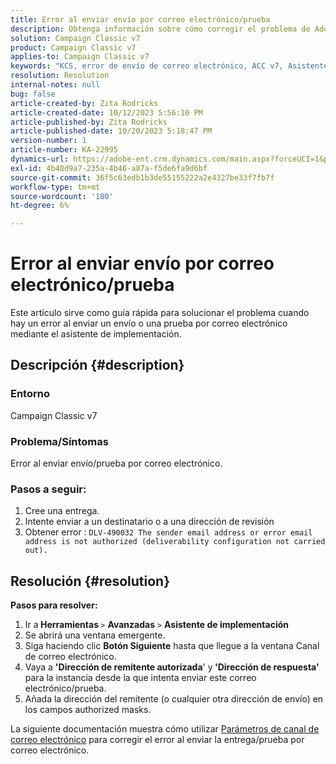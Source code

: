 ```yaml
---
title: Error al enviar envío por correo electrónico/prueba
description: Obtenga información sobre cómo corregir el problema de Adobe Campaign Classic en el que hay un error al enviar una entrega por correo electrónico/prueba mediante el asistente de implementación.
solution: Campaign Classic v7
product: Campaign Classic v7
applies-to: Campaign Classic v7
keywords: "KCS, error de envío de correo electrónico, ACC v7, Asistente de implementación"
resolution: Resolution
internal-notes: null
bug: false
article-created-by: Zita Rodricks
article-created-date: 10/12/2023 5:56:10 PM
article-published-by: Zita Rodricks
article-published-date: 10/20/2023 5:18:47 PM
version-number: 1
article-number: KA-22995
dynamics-url: https://adobe-ent.crm.dynamics.com/main.aspx?forceUCI=1&pagetype=entityrecord&etn=knowledgearticle&id=ca122f9e-2869-ee11-9ae7-6045bd006b25
exl-id: 4b48d9a7-235a-4b46-a87a-f5de6fa9d6bf
source-git-commit: 36f5c63edb1b3de55155222a2e4327be33f7fb7f
workflow-type: tm+mt
source-wordcount: '180'
ht-degree: 6%

---
```


# Error al enviar envío por correo electrónico/prueba


Este artículo sirve como guía rápida para solucionar el problema cuando hay un error al enviar un envío o una prueba por correo electrónico mediante el asistente de implementación.

## Descripción {#description}


### <b>Entorno</b>

Campaign Classic v7



### <b>Problema/Síntomas</b>

Error al enviar envío/prueba por correo electrónico.

### <b>Pasos a seguir:</b>

1. Cree una entrega.
2. Intente enviar a un destinatario o a una dirección de revisión
3. Obtener error : `DLV-490032 The sender email address or error email address is not authorized (deliverability configuration not carried out).`



## Resolución {#resolution}

<b>Pasos para resolver:</b>
1. Ir a<b> Herramientas </b>`>`  <b>Avanzadas</b> `>`  <b>Asistente de implementación</b>
2. Se abrirá una ventana emergente.
3. Siga haciendo clic <b>Botón Siguiente</b> hasta que llegue a la ventana Canal de correo electrónico.
4. Vaya a <b>&#39;Dirección de remitente autorizada</b>&#39; y<b> &#39;Dirección de respuesta&#39; </b>para la instancia desde la que intenta enviar este correo electrónico/prueba.
5. Añada la dirección del remitente (o cualquier otra dirección de envío) en los campos authorized masks.




La siguiente documentación muestra cómo utilizar [Parámetros de canal de correo electrónico](https://experienceleague.adobe.com/docs/campaign-classic/using/installing-campaign-classic/initial-configuration/deploying-an-instance.html#email-channel-parameters) para corregir el error al enviar la entrega/prueba por correo electrónico.
